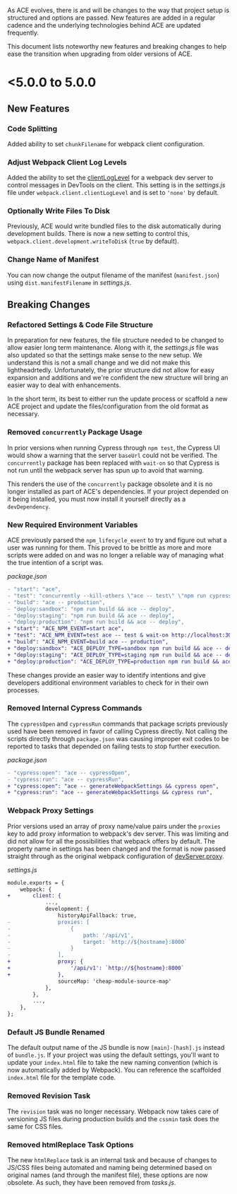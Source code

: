 As ACE evolves, there is and will be changes to the way that project setup is structured and options are passed. New features are added in a regular cadence and the underlying technologies behind ACE are updated frequently.

This document lists noteworthy new features and breaking changes to help ease the transition when upgrading from older versions of ACE.

# <5.0.0 to 5.0.0

## New Features
### Code Splitting
Added ability to set `chunkFilename` for webpack client configuration.

### Adjust Webpack Client Log Levels
Added the ability to set the [clientLogLevel](https://webpack.js.org/configuration/dev-server/#devserver-clientloglevel) for a webpack dev server to control messages in DevTools on the client. This setting is in the *settings.js* file under `webpack.client.clientLogLevel` and is set to `'none'` by default.

### Optionally Write Files To Disk
Previously, ACE would write bundled files to the disk automatically during development builds. There is now a new setting to control this, `webpack.client.development.writeToDisk` (`true` by default).

### Change Name of Manifest
You can now change the output filename of the manifest (`manifest.json`) using `dist.manifestFilename` in *settings.js*.

## Breaking Changes
### Refactored Settings & Code File Structure
In preparation for new features, the file structure needed to be changed to allow easier long term maintenance. Along with it, the *settings.js* file was also updated so that the settings make sense to the new setup. We understand this is not a small change and we did not make this lightheadrtedly. Unfortunately, the prior structure did not allow for easy expansion and additions and we're confident the new structure will bring an easier way to deal with enhancements.

In the short term, its best to either run the update process or scaffold a new ACE project and update the files/configuration from the old format as necessary.

### Removed `concurrently` Package Usage
In prior versions when running Cypress through `npm test`, the Cypress UI would show a warning that the server `baseUrl` could not be verified. The `concurrently` package has been replaced with `wait-on` so that Cypress is not run until the webpack server has spun up to avoid that warning.

This renders the use of the `concurrently` package obsolete and it is no longer installed as part of ACE's dependencies. If your project depended on it being installed, you must now install it yourself directly as a `devDependency`.

### New Required Environment Variables
ACE previously parsed the `npm_lifecycle_event` to try and figure out what a user was running for them. This proved to be brittle as more and more scripts were added on and was no longer a reliable way of managing what the true intention of a script was.

*package.json*
```diff
- "start": "ace",
- "test": "concurrently --kill-others \"ace -- test\" \"npm run cypress:open\"",
- "build": "ace -- production",
- "deploy:sandbox": "npm run build && ace -- deploy",
- "deploy:staging": "npm run build && ace -- deploy",
- "deploy:production": "npm run build && ace -- deploy",
+ "start": "ACE_NPM_EVENT=start ace",
+ "test": "ACE_NPM_EVENT=test ace -- test & wait-on http://localhost:3000 && npm run cypress:open",
+ "build": "ACE_NPM_EVENT=build ace -- production",
+ "deploy:sandbox": "ACE_DEPLOY_TYPE=sandbox npm run build && ace -- deploy",
+ "deploy:staging": "ACE_DEPLOY_TYPE=staging npm run build && ace -- deploy",
+ "deploy:production": "ACE_DEPLOY_TYPE=production npm run build && ace -- deploy",
```

These changes provide an easier way to identify intentions and give developers additional environment variables to check for in their own processes.

### Removed Internal Cypress Commands
The `cypressOpen` and `cypressRun` commands that package scripts previously used have been removed in favor of calling Cypress directly. Not calling the scripts directly through `package.json` was causing improper exit codes to be reported to tasks that depended on failing tests to stop further execution.

*package.json*
```diff
- "cypress:open": "ace -- cypressOpen",
- "cypress:run": "ace -- cypressRun",
+ "cypress:open": "ace -- generateWebpackSettings && cypress open",
+ "cypress:run": "ace -- generateWebpackSettings && cypress run",
```

### Webpack Proxy Settings
Prior versions used an array of proxy name/value pairs under the `proxies` key to add proxy information to webpack's dev server. This was limiting and did not allow for all the possibilities that webpack offers by default. The property name in settings has been changed and the format is now passed straight through as the original webpack configuration of [devServer.proxy](https://webpack.js.org/configuration/dev-server/#devserver-proxy).

*settings.js*
```diff
module.exports = {
    webpack: {
+       client: {
            ...,
            development: {
                historyApiFallback: true,
-               proxies: [
-                   {
-                       path: '/api/v1',
-                       target: `http://${hostname}:8000`
-                   }
-               ],
+               proxy: {
+                   '/api/v1': `http://${hostname}:8000`
+               },
                sourceMap: 'cheap-module-source-map'
            },
        },
        ...,
    },
};

```

### Default JS Bundle Renamed
The default output name of the JS bundle is now `[main]-[hash].js` instead of `bundle.js`. If your project was using the default settings, you'll want to update your `index.html` file to take the new naming convention (which is now automatically added by Webpack). You can reference the scaffolded `index.html` file for the template code.

### Removed Revision Task
The `revision` task was no longer necessary. Webpack now takes care of versioning JS files during production builds and the `cssmin` task does the same for CSS files.

### Removed htmlReplace Task Options
The new `htmlReplace` task is an internal task and because of changes to JS/CSS files being automated and naming being determined based on original names (and through the manifest file), these options are now obsolete. As such, they have been removed from *tasks.js*.
